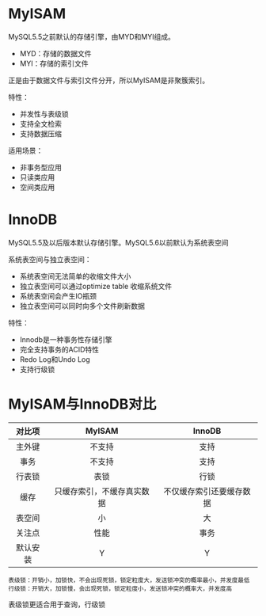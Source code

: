 # MyISAM

MySQL5.5之前默认的存储引擎，由MYD和MYI组成。

+ MYD：存储的数据文件
+ MYI：存储的索引文件

正是由于数据文件与索引文件分开，所以MyISAM是非聚簇索引。

特性：

+ 并发性与表级锁
+ 支持全文检索
+ 支持数据压缩

适用场景：

+ 非事务型应用
+ 只读类应用
+ 空间类应用

# InnoDB

MySQL5.5及以后版本默认存储引擎。MySQL5.6以前默认为系统表空间

系统表空间与独立表空间：

+ 系统表空间无法简单的收缩文件大小
+ 独立表空间可以通过optimize table 收缩系统文件
+ 系统表空间会产生IO瓶颈
+ 独立表空间可以同时向多个文件刷新数据

特性：

+ Innodb是一种事务性存储引擎
+ 完全支持事务的ACID特性
+ Redo Log和Undo Log
+ 支持行级锁

# MyISAM与InnoDB对比

|  对比项  |           MyISAM           |          InnoDB          |
| :------: | :------------------------: | :----------------------: |
|  主外键  |           不支持           |           支持           |
|   事务   |           不支持           |           支持           |
|  行表锁  |            表锁            |           行锁           |
|   缓存   | 只缓存索引，不缓存真实数据 | 不仅缓存索引还要缓存数据 |
|  表空间  |             小             |            大            |
|  关注点  |            性能            |           事务           |
| 默认安装 |             Y              |            Y             |

```
表级锁：开销小，加锁快，不会出现死锁，锁定粒度大，发送锁冲突的概率最小，并发度最低
行级锁：开销大，加锁慢，会出现死锁，锁定粒度小，发送锁冲突的概率大，并发度高
```

表级锁更适合用于查询，行级锁